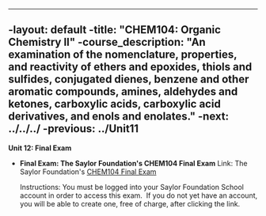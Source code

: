 ----
-layout: default
-title: "CHEM104: Organic Chemistry II"
-course_description: "An examination of the nomenclature, properties, and reactivity of ethers and epoxides, thiols and sulfides, conjugated dienes, benzene and other aromatic compounds, amines, aldehydes and ketones, carboxylic acids, carboxylic acid derivatives, and enols and enolates."
-next: ../../../
-previous: ../Unit11
----
**Unit 12: Final Exam** <span id="12"></span> 
-   **Final Exam: The Saylor Foundation's CHEM104 Final Exam**
    Link: The Saylor Foundation's [CHEM104 Final
    Exam](http://school.saylor.org/mod/quiz/view.php?id=1112)  
      
     Instructions: You must be logged into your Saylor Foundation School
    account in order to access this exam.  If you do not yet have an
    account, you will be able to create one, free of charge, after
    clicking the link. 


